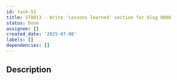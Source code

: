 ```yaml
---
id: task-53
title: ST0013 - Write 'Lessons learned' section for blog 0006
status: Done
assignee: []
created_date: '2025-07-08'
labels: []
dependencies: []
---
```


## Description
